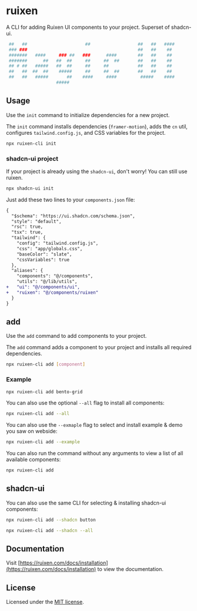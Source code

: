 # ruixen

A CLI for adding Ruixen UI components to your project. Superset of shadcn-ui.

```bash
 ##   ##                      ##                  ##   ##   ####
 ### ###                                          ##   ##    ##
 #######   ####     ### ##   ###      ####        ##   ##    ##
 #######      ##   ##  ##     ##     ##  ##       ##   ##    ##
 ## # ##   #####   ##  ##     ##     ##           ##   ##    ##
 ##   ##  ##  ##    #####     ##     ##  ##       ##   ##    ##
 ##   ##   #####       ##    ####     ####         #####    ####
                   #####
```

## Usage

Use the `init` command to initialize dependencies for a new project.

The `init` command installs dependencies (`framer-motion`), adds the `cn` util, configures `tailwind.config.js`, and CSS variables for the project.

```bash
npx ruixen-cli init
```

### shadcn-ui project

If your project is already using the `shadcn-ui`, don't worry! You can still use ruixen.

```bash
npx shadcn-ui init
```

Just add these two lines to your `components.json` file:

```diff
{
  "$schema": "https://ui.shadcn.com/schema.json",
  "style": "default",
  "rsc": true,
  "tsx": true,
  "tailwind": {
    "config": "tailwind.config.js",
    "css": "app/globals.css",
    "baseColor": "slate",
    "cssVariables": true
  },
  "aliases": {
    "components": "@/components",
    "utils": "@/lib/utils",
+   "ui": "@/components/ui",
+   "ruixen": "@/components/ruixen"
  }
}
```

## add

Use the `add` command to add components to your project.

The `add` command adds a component to your project and installs all required dependencies.

```bash
npx ruixen-cli add [component]
```

### Example

```bash
npx ruixen-cli add bento-grid
```

You can also use the optional `--all` flag to install all components:

```bash
npx ruixen-cli add --all
```

You can also use the `--exmaple` flag to select and install example & demo you saw on webside:

```bash
npx ruixen-cli add --example
```

You can also run the command without any arguments to view a list of all available components:

```bash
npx ruixen-cli add
```

## shadcn-ui

You can also use the same CLI for selecting & installing shadcn-ui components:

```bash
npx ruixen-cli add --shadcn button
```

```bash
npx ruixen-cli add --shadcn --all
```

## Documentation

Visit [https://ruixen.com/docs/installation](https://ruixen.com/docs/installation) to view the documentation.

## License

Licensed under the [MIT license](https://github.com/ruixenui/ruixen-ui/blob/main/LICENSE.md).
